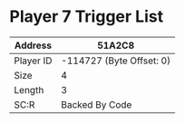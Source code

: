 
#  Player 7 Trigger List
Address   | 51A2C8
----------|-------------
Player ID | -114727 (Byte Offset: 0)
Size 	  | 4
Length 	  | 3
SC:R      | Backed By Code


